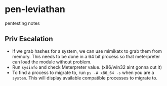 # pen-leviathan
pentesting notes

## Priv Escalation
- If we grab hashes for a system, we can use mimikatx to grab them from memory. This needs to be done in a 64 bit process so that meterpreter can load the module without problem.
- Run `sysinfo` and check Meterpreter value. (x86/win32 aint gonna cut it)
- To find a process to migrate to, run `ps -A x86_64 -s` when you are a `system`. This will display available compatible processes to migrate to.
